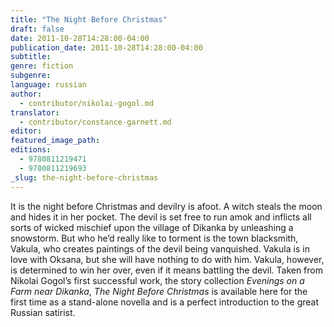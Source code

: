 ```yaml
---
title: "The Night Before Christmas"
draft: false
date: 2011-10-28T14:28:00-04:00
publication_date: 2011-10-28T14:28:00-04:00
subtitle:
genre: fiction
subgenre:
language: russian
author:
  - contributor/nikolai-gogol.md
translator:
  - contributor/constance-garnett.md
editor:
featured_image_path:
editions:
  - 9780811219471
  - 9780811219693
_slug: the-night-before-christmas
---
```


It is the night before Christmas and devilry is afoot. A witch steals the moon and hides it in her pocket. The devil is set free to run amok and inflicts all sorts of wicked mischief upon the village of Dikanka by unleashing a snowstorm. But who he’d really like to torment is the town blacksmith, Vakula, who creates paintings of the devil being vanquished. Vakula is in love with Oksana, but she will have nothing to do with him. Vakula, however, is determined to win her over, even if it means battling the devil. Taken from Nikolai Gogol’s first successful work, the story collection _Evenings on a Farm near Dikanka_, _The Night Before Christmas_ is available here for the first time as a stand-alone novella and is a perfect introduction to the great Russian satirist.

